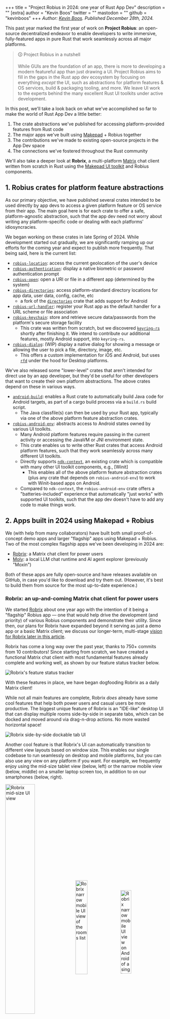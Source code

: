 +++
title = "Project Robius in 2024: one year of Rust App Dev"
description = ""
[extra]
author = "Kevin Boos"
twitter = ""
mastodon = ""
github = "kevinboos"
+++
*Author: [Kevin Boos](https://github.com/kevinaboos). Published December 28th, 2024.*

This past year marked the first year of work on **Project Robius**: an open-source decentralized endeavor to enable developers to write immersive, fully-featured apps in pure Rust that work seamlessly across all major platforms.

> 🛈 Project Robius in a nutshell
>
> While GUIs are the foundation of an app, there is more to developing a modern featureful app than just drawing a UI.
> Project Robius aims to fill in the gaps in the Rust app dev ecosystem by focusing on everything *except*  the UI, such as abstractions for platform features & OS services, build & packaging tooling, and more.
> We leave UI work to the experts behind the many excellent Rust UI toolkits under active development.

In this post, we'll take a look back on what we've accomplished so far to make the world of Rust App Dev a little better:
1. The crate abstractions we've published for accessing platform-provided features from Rust code
2. The major apps we've built using [Makepad] + Robius together
3. The contributions we've made to existing open-source projects in the App Dev space
4. The connections we've fostered throughout the Rust community

We'll also take a deeper look at **Robrix**,  a multi-platform [Matrix](https://matrix.org/) chat client written from scratch in Rust using the [Makepad UI toolkit] and Robius components.

## 1. Robius crates for platform feature abstractions

As our primary objective, we have published several crates intended to be used directly by app devs to access a given platform feature or OS service from their app. The main goal here is for each crate to offer a safe, platform-agnostic abstraction, such that the app dev need not worry about writing any platform-specific code or dealing with each platforms' idiosyncracies.

We began working on these crates in late Spring of 2024.
While development started out gradually, we are significantly ramping up our efforts for the coming year and expect to publish more frequently. That being said, here is the current list:

* [`robius-location`]: access the current geolocation of the user's device
* [`robius-authentication`]: display a native biometric or password authentication prompt
* [`robius-open`]: open a URI or file in a different app (determined by the system)
* [`robius-directories`]: access platform-standard directory locations for app data, user data, config, cache, etc
    * a fork of the [`directories`] crate that adds support for Android
* [`robius-url-handler`]: register your Rust app as the default handler for a URL scheme or file association
* [`robius-keychain`]: store and retrieve secure data/passwords from the platform's secure storage facility
    * This crate was written from scratch, but we discovered [`keyring-rs`] shortly after finishing it. We intend to contribute our additional features, mostly Android support, into `keyring-rs`.
* [`robius-dialog`]: (WIP) display a native dialog for showing a message or allowing the user to pick a file, directory, image, etc.
    * This offers a custom implementation for iOS and Android, but uses [`rfd`] under the hood for Desktop platforms.

We've also released some "lower-level" crates that aren't intended for direct use by an app developer, but they'd be useful for other developers that want to create their own platform abstractions.
The above crates depend on these in various ways.
* [`android-build`]: enables a Rust crate to automatically build Java code for Android targets, as part of a cargo build process via a `build.rs` build script.
    * The Java classfile(s) can then be used by your Rust app, typically via one of the above platform feature abstraction crates.
* [`robius-android-env`]: abstracts access to Android states owned by various UI toolkits.
    * Many Android platform features require passing in the current activity or accessing the JavaVM or JNI environment state.
    * This crate enables us to write other Rust crates that access Android platform features, such that they work seamlessly across many different UI toolkits.
    * Directly supports [`ndk-context`], an existing crate which is compatible with many other UI toolkit components, e.g., [Winit]
        * This enables all of the above platform feature abstraction crates (plus any crate that depends on `robius-android-env`) to work with Winit-based apps on Android.
    * Compared to `ndk-context`, the `robius-android-env` crate offers a "batteries-included" experience that automatically "just works" with supported UI toolkits, such that the app dev doesn't have to add any code to make things work.

## 2. Apps built in 2024 using Makepad + Robius

We (with help from many collaborators) have built both small proof-of-concept demo apps and larger "flagship" apps using Makepad + Robius. Two of the most complex flagship apps we've been developing in 2024 are:
* [Robrix]: a Matrix chat client for power users
* [Moly]: a local LLM chat runtime and AI agent explorer (previously "Moxin")

Both of these apps are fully open-source and have releases available on GitHub, in case you'd like to download and try them out. (However, it's best to build them from source for the most up-to-date experience.)


### Robrix: an up-and-coming Matrix chat client for power users

We started [Robrix] about one year ago with the intention of it being a "flagship" Robius app — one that would help drive the development (and priority) of various Robius components and demonstrate their utility.
Since then, our plans for Robrix have expanded beyond it serving as just a demo app or a basic Matrix client; we discuss our longer-term, multi-stage [vision for Robrix later in this article](#robrix-roadmap-for-2025-and-beyond).

Robrix has come a long way over the past year, thanks to 750+ commits from 10 contributors!
Since starting from scratch, we have created a functional Matrix chat client with most fundamental features already complete and working well, as shown by our feature status tracker below.

![Robrix's feature status tracker](/blog/robrix_feature_status_tracker.png)


With these features in place, we have began dogfooding Robrix as a daily Matrix client!

While not all main features are complete, Robrix *does* already have some cool features that help both power users and casual users be more productive.
The biggest unique feature of Robrix is an "IDE-like" desktop UI that can display multiple rooms side-by-side in separate tabs, which can be docked and moved around via drag-n-drop actions.
No more wasted horizontal space!

![Robrix side-by-side dockable tab UI](/blog/robrix_desktop_ui.png)

Another cool feature is that Robrix's UI can automatically transition to different view layouts based on window size. This enables our single codebase to run seamlessly on desktop and mobile platforms, but you can also use any view on any platform if you want.
For example, we frequently enjoy using the mid-size tablet view (below, left) or the narrow mobile view (below, middle) on a smaller laptop screen too, in addition to on our smartphones (below, right).

<p float="left">
  <img align="middle" alt="Robrix mid-size UI view" src="/blog/robrix_midsize_ui.png" width="43%" />
  <img align="middle" alt="Robrix narrow mobile UI view of the rooms list" src="/blog/robrix_mobile_view_rooms_list.png" width="27.5%" />
  <img align="middle" alt="Robrix narrow mobile UI view on Android of a single room" src="/blog/robrix_android_view_single_room.png" width="25.9%" />
</p>


Beyond a sleek UI, Robrix also leverages multiple Robius crates for deep integration with the native platform:
* `robius-open` to open URLs, images, and downloaded files
* `robius-location` to obtain and share the user's current location in a Matrix room
* `robius-url-handler` to register Robrix as a default handler for the `matrix:` URL scheme (and others)
* `robius-directories` to ensure that we store app data and cached content in the platform-canonical directories
* `robius-keychain` to store a user's login session tokens (this is a WIP)
* `robius-packaging-commands` to help easily build app bundles for desktop platforms using cargo-packager
* In the future, we'll allow users to mark individual rooms as "secret", such that they are hidden behind an authentication prompt provided by `robius-authentication`


* TODO: confirm the below measurements. Add CPU Utilization??

In addition to a sleek UI and robust platform integration, Robrix is highly performant and efficient thanks to its underlying pure-Rust stack and Makepad's emphasis on lightweight, performant code.
Our rough benchmarks show that Robrix can easily achieve over 90 FPS (TODO: measure this) on an older M1 Macbook Pro, even when scrolling through 10+ rooms displayed side-by-side.
Robrix achieves this while using only around 26-30% of the system RAM that major Electron-based Matrix desktop clients consume to display a single room.


Most importantly, thanks to the power of Makepad and Robius, Robrix has zero platform-specific code.
This makes it easy to maintain and develop features/bugfixes quickly, as you don't have to consider the idiosyncracies of each platform.
Thus, we invite you to check out our codebase and contribute any cool missing features that you'd love to have!


To learn more about Robrix, check out the following:
* [Robrix on GitHub](https://github.com/project-robius/robrix)
* [A recent conference talk about Robrix](https://www.youtube.com/watch?v=DO5C7aITVyU) ([PDF slides](https://github.com/project-robius/files/blob/main/GOSIM%20China%202024/Robrix%20Talk%20GOSIM%20China%20October%2017%2C%202024.pdf))
* [Robrix's Project Tracker on GitHub](https://github.com/orgs/project-robius/projects/4/)
* [Chat with us about Robrix on Matrix](https://matrix.to/#/#robius-robrix:matrix.org)



### Moly: chat with local LLMs and custom AI agents

[Moly] (f.k.a. *Moxin*) is a pure Rust GUI client for running local Large Language Models (LLMs) and chatting with various AI agents.
You can discover, browse, and download major open-source AI models:
![Moly's discover LLM screen](/blog/moly_discover_screen.png)
and then chat with them *locally* without contacting any hosted LLM service.
![Moly's LLM chat screen](/blog/moly_chat_screen.png)


Like Robrix, Moly was started about one year ago completely from scratch, and has been a significant driver for the development of fundamental Makepad widgets, components, and Robius infrastructure.
For example, Project Robius contributions to Moly and to other projects (at the request of Moly) were driven by these needs:
* Better packaging logic and build configuration, which became [`robius-packaging-commands`].
  * This cooperates with `cargo-packager` to generate Moly app bundles for all 3 major desktop platforms.
* Portable Rust installation & setup "scripts" that run before the GUI app starts, which became [`moly-runner`].
  * This was needed to install and configure the [WasmEdge WASM runtime], which is how Moly runs LLMs locally.
  * This is also useful for setting up the complex WasmEdge + Moly development environment in just one click.
* Many new Makepad widgets: modals, pop-up notifications, sliding panels, draggable sliders, etc.
* Standardized app behaviors to be more platform-compliant and canonical, e.g., proper use of app data directories.



To learn more about Moly, check out [this blog post](https://dev.to/zhanghandong/moly-an-open-source-llm-client-implemented-in-pure-rust-1hmd) that demonstrates more cool features, screenshots, and examples of what you can do with Moly.
Due to constraints from the underlying WasmEdge runtime, Moly currently runs only on major desktop platforms (Linux, macOS, Windows), but support for iOS and Android is planned.



## 3. Select contributions to other Rust app dev projects
In addition to creating, maintaining, and publishing our own crates for Rust app dev, we also strive to contribute to and improve existing crates that are already prominently used in the ecosystem.

* We began using and making contributions to [`cargo-packager`], a packaging solution for Rust apps on Desktop target platforms created and open-sourced by Crab-Nebula, the folks behind the excellent Tauri ecosystem
    * [Our contributions](https://github.com/crabnebula-dev/cargo-packager/pulls?q=author%3Akevinaboos) were mostly minor bugfixes and improvements to allow the packaging infrastructure to be configured more flexibly
    * As previously mentioned, we published [`robius-packaging-commands`], a companion to `cargo-packager` that makes it easier to build & configure complex apps
        * Automatically calculates the set of dependencies for Debian `.deb` packages
        * Automatically handles Makepad configuration and resource/asset discovery & bundling
    * We intend to add support for other Desktop package formats, namely Flatpack
    * We also plan to contribute support for generating mobile app bundles, namely Android


* We have made [myriad major contributions](https://github.com/makepad/makepad/pulls?q=author%3Akevinaboos) to the Makepad UI toolkit, as Robrix and Moly are two of the most complex/demanding apps built in Makepad
    * Improvements to `PortalList`, a virtual viewport list with infinite scrolling
        * Better API with more introspection into the positional & visibility state of items in the list, its scrolling state, and its item caching behavior
        * Efficient implementations of smooth scrolling animations, e.g., jump to bottom or jump to a given item index
        * Redesign how items are stored and indexed, and how visible items are tracked
    * Rich text formatting for displaying both HTML and Markdown content
        * Including support for most formatting-relevant tags: (un)ordered lists, strikethrough/underline, coloring, indentation, blockquote, code, etc.
        * Special handling of interactive components like HTML links, which must preserve external formatting
    * Multiple new widgets: avatar images with text fallback, abstractions over rich (HTML) text and plaintext, modals, sliding panes, etc
    * Make writing event handlers more ergonomic by avoiding mutable borrows when querying views/widgets
    * Redesign of underlying Android platform layer to allow external crates to access Android system states
    * Enable correct discovery of resource/asset files in macOS/iOS app bundles
    * Many improvements to `cargo-makepad`, a build tool to generate mobile app packages
        * Overhaul code to generate Android APKs
        * Properly install/configure the NDK toolchain on all 3 desktop platforms, plus enable building native code (via `cc-rs`)
        * Ensure backwards compatibility with standard Android Studio-managed SDKs
    * An improved app lifecycle model with dedicated events for all lifecycle stages, which is consistent across all platforms
    * Easier and more ergonomic `Actions` (widget-to-widget message events)
        * Plus support for delivering an action to a widget from a background thread or async task context

* [Our contributions](https://github.com/kornelski/rust-security-framework/pull/210) to the [`security-framework`] crate, which offers Rust bindings to Apple's security framework (for TLS, keychain, etc)
    * We added a few missing APIs to enabling updating or deleting keychain items, which we needed to fully implement [`robius-keychain`]

* We implemented a Rust auto-installer and configurer for the [WasmEdge WASM runtime], as mentioned [above](#moly-chat-with-local-llms-and-custom-ai-agents)
    * This massively simplifies both the developer-side build process and the user installation procedure for Moly, which relies on WasmEdge to run LLMs locally.
    * We hope to transform this into the official install script for WasmEdge and upstream it for general usage there, as much of the effort involved was devoted to extracting the precise system configuration required to select and install the proper WasmEdge release.


## 4. Cross-collaboration with other UI and App Dev orgs
Beyond publishing crates and developing apps, we also want to bring together people of all stripes across the Ruist UI and App Dev ecosystem.
To that end, Project Robius hosted an [App Dev unconference](https://2024.rustnl.org/unconf/) at RustNL 2024 (and also GOSIM Beijing 2024), in which a few dozen Rust developers from across the world met up to discuss the shared problems we all face in developing Rust apps and UI toolkits.
We discussed everything from build tooling to text layout, accessibility, Winit compatibility, and more.
A few of the topics & ideas from the unconference(s) have already made it past the discussion phase and have become real projects!
* [`kittest`]: a universal UI testing framework built upon the AccessKit accessibility framework, spearheaded by the eGUI team!
* [Dioxus's work on hotreloading](https://www.reddit.com/r/rust/comments/1ezdjqx/media_i_added_instant_hotreloading_of_some_rust/) not just UI DSL code, but even real Rust code that implements app behavior!
* Feedback given to the Rust project teams, primarily lang, libs, and compiler.
    * We focused on changes to Rust that will make future Rust apps easier to write, with simplified and more ergonomic code patterns for async and more.

In addition, thanks to our colleague Sid Askary, we began monthly meet-ups to chat about ongoing Rust UI & App Dev concerns, and to share ideas, solutions, progress updates.
Attendees vary, but often include teammembers from [Robius](https://robius.rs/), [Makepad](https://makepad.nl/), the [Linebender organization](https://linebender.org/) (behind Xilem and more), [Dioxus](https://dioxuslabs.com/), [eGUI](https://github.com/emilk/egui), [Pax](https://www.pax.dev/), [wgpu](https://github.com/gfx-rs/wgpu), [Slint](https://slint.dev/), and more.
If you're in the Rust App Dev or UI space and would like to join future meetups, consider getting in touch!



## Project Robius Roadmap for 2025

Project Robius in 2025 aims to continue the work we've begun in 2024 to improve the overall app dev experience in Rust.

#### More Rust abstractions for platform features
As a technical organization, our primary ongoing focus will be to keep creating and publishing as many high-quality platform feature abstraction crates as possible.
Our targeted platform features include (in rough priority order):
* File/image/media picker (in progress)
* Native system notifications (in progress)
* Toasts, pop-up messages, status bar icons
    * We have implemented this in Makepad, but not with native widgets commonly used on Mobile platforms
* Spawning long-running background tasks/services
* System file/media store
* Native context menus
    * Same status as toasts above.
* Camera access & configuration
* Audio input (microphone)
* System theming choices (e.g., dark mode, key colors)
* Connectivity manager/subscriber
* Power/battery status
* Haptics/vibration


#### Better, more automated build tooling
Another topic dear to our hearts is build tooling.
We aim to improve the state of build tools such that the app developer themself can be relieved from the burden of managing and figuring out platform-specific details, such as which permissions/entitlements their app requires to build and run properly on mobile platforms.
Ideally, we'd like to be able to auto-generate a fully-formed Android XML manifest or Apple `Info.plist` file with all of the necessary permissions that an app requires, without requiring the app dev to possess expert knowledge about the requirements of their app's dependencies and transitive dependencies.

One such idea for realizing this is have each `robius-*` platform feature abstraction crate automatically emit its required permissions during the build process.
Exactly *how* to export and encode this information is still up in the air, but we have discussed leveraging a linker-based approach similar to what [Dioxus's manganis project](https://github.com/DioxusLabs/manganis) does to encode resource/asset paths into special linker sections.
This would allow a top-level tool to run after the `cargo build` process, and inspect the binary's special linker sections in order to automatically generate a full permissions/entitlements file for the given target platform.
We envision that this could also be used for other arbitrary UI toolkits, not just Makepad, as well as emitted by other platform abstraction crates outside of the `robius-*` organization.

 <!-- that deeply nested crates in the dependency graph have, e.g., location permissions. For this, we can mention Dioxus's approach towards resource management by leveraging special linker sections, which we can also leverage for enumerating and specifying required permissions in a standardized way.  -->




#### Effortless integration with other UI toolkits
In addition, we wish to explore deeper integration and first-class compatibility (and testing pipelines) with other Rust UI toolkits, e.g., Dioxus, eGUI, and more.
Our first year of development has been centered on Makepad, in the sense that we've built two full-size Makepad apps, contributed significantly to Makepad itself, and have focused on test-driving our crates using Makepad apps (see [`robius-demo-simple`]).
Thus, using Robius components in a Makepad app is quite easy for the app developer.

Now that we have successfully realized several platform feature abstraction crates, we would like to ensure that these can be easily utilized by apps built in other UI toolkits.
For example, one specific secondary goal for this year is to explore how `robius-*` crates could comprise Dioxus's [`dioxus-std`] library and fill in the gaps in their mobile platform support.


Another related goal is to design a UI-focused concurrency management library with an interface that helps app devs easily write high-performance apps that never block or bog down the main UI thread with long-running operations.
We envision easy interfaces to offload code to background threads or async tasks, as well as for exchanging data between these background contexts and the performance-sensitive the UI main thread.
The inability to easily invoke async functions from the UI main thread (without causing performance hiccups) is a long-running frustration we have had when developing Robrix, as many SDKs are written with a hard dependency on an async executor, typically tokio.


> To understand this concurrency challenge in more detail, [watch this presentation on Robrix (starting from 23:10)](https://youtu.be/DO5C7aITVyU?si=N_10UZBCR5g-w2D4&t=1390) or [check out slides 26-33 here](https://github.com/project-robius/files/blob/main/GOSIM%20China%202024/Robrix%20Talk%20GOSIM%20China%20October%2017%2C%202024.pdf).


A key component of this is an abstraction for a *compile-time token* that statically ensures whether code is executing within the context of the main UI thread context.
Such a type must be both non-`Send` and non-`Sync`, and only possible to construct on the main UI thread.
This token is necessary because most platforms require many of their platform-provided APIs to be invoked on the main thread, and it's significantly better to check this at compile time than via a runtime assertion.
We have realized this for Makepad via a mutable reference to the [context type](https://github.com/makepad/makepad/blob/0084948c176a99740af92a71578543c3fcc0b63f/platform/src/cx.rs#L55) `&mut Cx`, which is created only on the main UI thread and then passed as a mutable reference to all of the [event handlers and draw routines](https://github.com/makepad/makepad/blob/0084948c176a99740af92a71578543c3fcc0b63f/widgets/src/widget.rs#L45-L110).


While this sort of concurrency library and statically-determinable thread context abstraction is highly desirable, it is also admittedly a longer-term goal that merits major effort beyond just 2025.


#### Organizing more conferences & meet-ups
On the organizational side, we intend to sponsor two more conferences for open-source Rust development and host informal Rust app dev unconferences co-located with those conferences.
The first will be [RustWeek 2025](https://rustweek.org/) (formerly "RustNL") in the Netherlands in May, and the second will be [GOSIM China](https://china2024.gosim.org/) in autumn 2025.
With these (un)conferences, we aim to bring community members together again to collaborate, share ideas, and further advance the state-of-the-art for App Dev and UI in Rust.



## Robrix Roadmap for 2025 and beyond

While Robrix is off to a strong start, we still have a long way to go.
We have planned several high-level phases of Robrix development over the next 18-24 months:
1. Release an alpha version of Robrix with most fundamental Matrix features available.
    * Realize sufficient functionality to be usable as a daily driver, but not yet to be a complete replacement for existing clients.
    * This is nearly complete! See [Milestone 1](https://github.com/project-robius/robrix/milestone/1) on our GitHub page.
2. Publish Robrix v1.0 with full Matrix functionality, for "power" users.
    * Offer a responsive UI design with a dockable, multi-tab view of many rooms side-by-side, which also adapts to varying screen sizes (mobile, desktop, etc).
        * ✅ This is already complete! ([as described above](#robrix-an-up-and-coming-matrix-chat-client-for-power-users))
    * Achieve feature parity with existing major clients, including administrative features like a full settings pane, session management, room creation/admin, message search, threads, spaces, etc.
        * See [Milestone 2](https://github.com/project-robius/robrix/milestone/2) on our GitHub page for more details.
        * Generally, these features are *not* drivers of Robius development, as they don't require complex platform features, so they were initially lower priority.
    * Distribute Robrix app bundles to platform app stores and package managers.
3. Integrate local LLM runtimes (like [Moly](#moly-chat-with-local-llms-and-custom-ai-agents)) for powerful, advanced convenience features.
    * LLMs or AI agents can summarize conversations, analyze important topics, and extract key action items from "what you missed" after a holiday.
        > Here's an example UI prototype:
        >
        > <img alt="A prototype UI design for AI LLMs alongside Matrix rooms in Robrix" src="/blog/robrix_moly_prototype.png" width="45%" />
    * AI chatbots can assist newcomers in large open-source projects by auto-answering FAQs, either privately or publicly to allow for additional interaction from real expert users.
    * Key point: *fully-local* LLM runtimes **cannot jeopardize end-to-end encrypted (E2EE) rooms or user data sovereignty**.
4. Go beyond Matrix: Robrix as a central "hub" for federated & open-source services
    * Collect multiple services into a unified app view, including ActivityPub-based microblogs (e.g., [Mastodon]), views of source code and related issues/pull requests, discussion forums (e.g., [Lemmy]), and more.
        * The exact set of supported services are TBD.
    * The availability of many services in a single app context can enable unique combo features, such as a combined activity feed of notifications + news from various sources, or easy one-click broadcasting of project updates to multiple communities across different services.


5. *[Long-term]* Explore how to use decentralized identity providers like [OpenWallet] to login to Robrix-supported services.
    * Use Robrix as the first experimental testing ground for integrating a device-local wallet app as an ID provider for Matrix authentication.
    * For more info, check out [this presentation by Wenjing Chu, an OpenWallet expert](https://www.youtube.com/watch?v=eq9pnYB5-Xk) from the Matrix Conference 2024.


While many of these are larger endeavors, we anticipate being able to complete at least milestones 1, 2, and 3 by the end of this coming year.


## Acknowledgments
If you made it this far, thanks for reading! You must be a true fan of Rust app dev 😊!

Before we depart, I'd like to thank the following key people who have been instrumental to the success of Project Robius over the past year.

* The Makepad team: [Rik Arends](https://x.com/rikarends), [Eddy Bruël](https://github.com/ejpbruel2), [Sebastian Michailidis](https://twitter.com/SebMichailidis)
* [Klim Tsoutsman](https://github.com/tsoutsman)
* [WyeWorks](https://www.wyeworks.com/) developers: [Jorge Bejar](https://github.com/jmbejar),  [Julián Montes de Oca](https://github.com/joulei), [Facundo Mendizábal](https://github.com/fmzbl)
* [Alex Zhang (ZhangHanDong)](https://github.com/ZhangHanDong) and his team members: [@alanpoon](https://github.com/alanpoon), [@aaravlu](https://github.com/alanpoon), [@tyreseluo](https://github.com/tyreseluo), [@Guocork](https://github.com/Guocork)
* [Cassaundra](https://github.com/cassaundra)
* My colleagues who provide invaluable guidance, technical advice, and community connections: Yue Chen, Edward Tan, Sid Askary, Yong He, Mats Lundgren
* Linebender teammembers, for technical recommendations and serving as a sounding board for exchanging ideas
* [@smarizvi110](https://github.com/smarizvi110) and other miscellaneous contributors from the open-source community



<!-- Links -->
[Robrix]: https://github.com/project-robius/robrix
[Moly]: https://github.com/moxin-org/moly
[Makepad]: https://makepad.nl/
[Makepad UI toolkit]: https://makepad.nl/
[WasmEdge WASM Runtime]: https://wasmedge.org/
[OpenWallet]: https://openwallet.foundation/
[Mastodon]: https://joinmastodon.org/
[Lemmy]: https://join-lemmy.org/
[`moly-runner`]: https://github.com/moxin-org/moly/blob/a82d297b155fa64efd2cdb5d6b14c89148a1c70b/moly-runner/src/main.rs
[`robius-location`]: https://github.com/project-robius/robius-location
[`robius-authentication`]: https://crates.io/crates/robius-authentication
[`robius-open`]: https://crates.io/crates/robius-open
[`robius-directories`]: https://crates.io/crates/robius-directories
[`directories`]: https://crates.io/crates/directories
[`robius-url-handler`]: https://github.com/project-robius/robius-url-handler
[`robius-keychain`]: https://github.com/project-robius/robius-keychain
[`keyring-rs`]: https://crates.io/crates/keyring
[`android-build`]: https://crates.io/crates/android-build
[`robius-android-env`]: https://crates.io/crates/robius-android-env
[`ndk-context`]: https://crates.io/crates/ndk-context
[`Winit`]: https://crates.io/crates/winit
[`robius-packaging-commands`]: https://github.com/project-robius/robius-packaging-commands
[`robius-dialog`]: https://github.com/project-robius/robius-file-dialog
[`rfd`]: https://crates.io/crates/rfd
[`cargo-packager`]: https://crates.io/crates/cargo-packager
[`security-framework`]: https://crates.io/crates/security-framework
[`kittest`]: https://crates.io/crates/kittest
[`robius-demo-simple`]: https://github.com/project-robius/robius-demo-simple
[`dioxus-std`]: https://dioxuslabs.com/learn/0.5/contributing/roadmap/#mobile